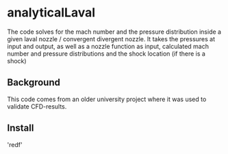 # analyticalLaval

The code solves for the mach number and the pressure distribution inside a given laval nozzle / convergent divergent nozzle.
It takes the pressures at input and output, as well as a nozzle function as input, calculated mach number and pressure distributions and the shock location (if there is a shock)

## Background
This code comes from an older university project where it was used to validate CFD-results. 

## Install

'redf'
